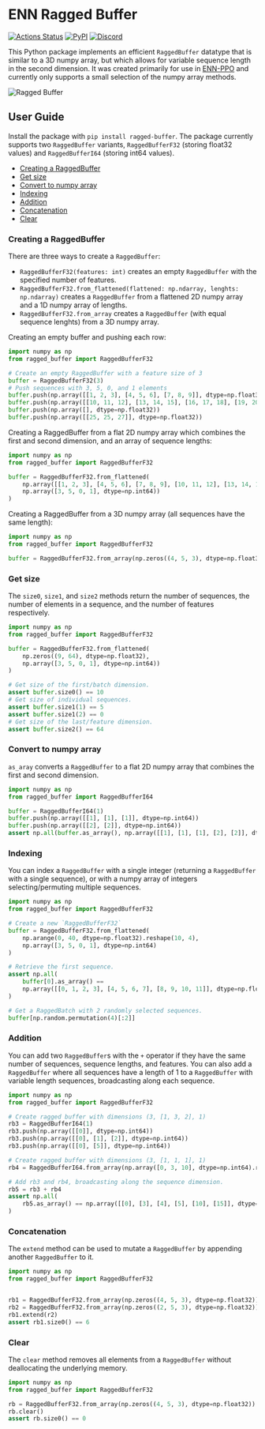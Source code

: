 # ENN Ragged Buffer

[![Actions Status](https://github.com/entity-neural-network/ragged-buffer/workflows/Test/badge.svg)](https://github.com/entity-neural-network/ragged-buffer/actions)
[![PyPI](https://img.shields.io/pypi/v/ragged-buffer.svg?style=flat-square)](https://pypi.org/project/ragged-buffer/)
[![Discord](https://img.shields.io/discord/913497968701747270?style=flat-square)](https://discord.gg/SjVqhSW4Qf)

This Python package implements an efficient `RaggedBuffer` datatype that is similar to
a 3D numpy array, but which allows for variable sequence length in the second
dimension. It was created primarily for use in [ENN-PPO](https://github.com/entity-neural-network/incubator/tree/main/enn_ppo) 
and currently only supports a small selection of the numpy array methods.

![Ragged Buffer](https://user-images.githubusercontent.com/12845088/143787823-c6a585de-aeda-429c-9824-f4b4a98e6cea.png)

## User Guide

Install the package with `pip install ragged-buffer`.
The package currently supports two `RaggedBuffer` variants, `RaggedBufferF32` (storing float32 values) and `RaggedBufferI64` (storing int64 values).

<!-- no toc -->
- [Creating a RaggedBuffer](#creating-a-raggedbuffer)
- [Get size](#get-size)
- [Convert to numpy array](#convert-to-numpy-array)
- [Indexing](#indexing)
- [Addition](#addition)
- [Concatenation](#concatentation)
- [Clear](#clear)

### Creating a RaggedBuffer

There are three ways to create a `RaggedBuffer`:
- `RaggedBufferF32(features: int)` creates an empty `RaggedBuffer` with the specified number of features.
- `RaggedBufferF32.from_flattened(flattened: np.ndarray, lenghts: np.ndarray)` creates a `RaggedBuffer` from a flattened 2D numpy array and a 1D numpy array of lengths.
- `RaggedBufferF32.from_array` creates a `RaggedBuffer` (with equal sequence lenghts) from a 3D numpy array.

Creating an empty buffer and pushing each row:

```python
import numpy as np
from ragged_buffer import RaggedBufferF32

# Create an empty RaggedBuffer with a feature size of 3
buffer = RaggedBufferF32(3)
# Push sequences with 3, 5, 0, and 1 elements
buffer.push(np.array([[1, 2, 3], [4, 5, 6], [7, 8, 9]], dtype=np.float32))
buffer.push(np.array([[10, 11, 12], [13, 14, 15], [16, 17, 18], [19, 20, 21], [22, 23, 24]], dtype=np.float32))
buffer.push(np.array([], dtype=np.float32))
buffer.push(np.array([[25, 25, 27]], dtype=np.float32))
```

Creating a RaggedBuffer from a flat 2D numpy array which combines the first and second dimension,
and an array of sequence lengths:

```python
import numpy as np
from ragged_buffer import RaggedBufferF32

buffer = RaggedBufferF32.from_flattened(
    np.array([[1, 2, 3], [4, 5, 6], [7, 8, 9], [10, 11, 12], [13, 14, 15], [16, 17, 18], [19, 20, 21], [22, 23, 24], [25, 25, 27]], dtype=np.float32),
    np.array([3, 5, 0, 1], dtype=np.int64))
)
```

Creating a RaggedBuffer from a 3D numpy array (all sequences have the same length):

```python
import numpy as np
from ragged_buffer import RaggedBufferF32

buffer = RaggedBufferF32.from_array(np.zeros((4, 5, 3), dtype=np.float32))
```

### Get size

The `size0`, `size1`, and `size2` methods return the number of sequences, the number of elements in a sequence, and the number of features respectively.

```python
import numpy as np
from ragged_buffer import RaggedBufferF32

buffer = RaggedBufferF32.from_flattened(
    np.zeros((9, 64), dtype=np.float32),
    np.array([3, 5, 0, 1], dtype=np.int64))
)

# Get size of the first/batch dimension.
assert buffer.size0() == 10
# Get size of individual sequences.
assert buffer.size1(1) == 5
assert buffer.size1(2) == 0
# Get size of the last/feature dimension.
assert buffer.size2() == 64
```

### Convert to numpy array

`as_aray` converts a `RaggedBuffer` to a flat 2D numpy array that combines the first and second dimension.

```python
import numpy as np
from ragged_buffer import RaggedBufferI64

buffer = RaggedBufferI64(1)
buffer.push(np.array([[1], [1], [1]], dtype=np.int64))
buffer.push(np.array([[2], [2]], dtype=np.int64))
assert np.all(buffer.as_array(), np.array([[1], [1], [1], [2], [2]], dtype=np.int64))
```

### Indexing

You can index a `RaggedBuffer` with a single integer (returning a `RaggedBuffer` with a single sequence), or with a numpy array of integers selecting/permuting multiple sequences.

```python
import numpy as np
from ragged_buffer import RaggedBufferF32

# Create a new `RaggedBufferF32`
buffer = RaggedBufferF32.from_flattened(
    np.arange(0, 40, dtype=np.float32).reshape(10, 4),
    np.array([3, 5, 0, 1], dtype=np.int64)
)

# Retrieve the first sequence.
assert np.all(
    buffer[0].as_array() ==
    np.array([[0, 1, 2, 3], [4, 5, 6, 7], [8, 9, 10, 11]], dtype=np.float32)
)

# Get a RaggedBatch with 2 randomly selected sequences.
buffer[np.random.permutation(4)[:2]]
```

### Addition

You can add two `RaggedBuffer`s with the `+` operator if they have the same number of sequences, sequence lengths, and features. You can also add a `RaggedBuffer` where all sequences have a length of 1 to a `RaggedBuffer` with variable length sequences, broadcasting along each sequence.

```python
import numpy as np
from ragged_buffer import RaggedBufferF32

# Create ragged buffer with dimensions (3, [1, 3, 2], 1)
rb3 = RaggedBufferI64(1)
rb3.push(np.array([[0]], dtype=np.int64))
rb3.push(np.array([[0], [1], [2]], dtype=np.int64))
rb3.push(np.array([[0], [5]], dtype=np.int64))

# Create ragged buffer with dimensions (3, [1, 1, 1], 1)
rb4 = RaggedBufferI64.from_array(np.array([0, 3, 10], dtype=np.int64).reshape(3, 1, 1))

# Add rb3 and rb4, broadcasting along the sequence dimension.
rb5 = rb3 + rb4
assert np.all(
    rb5.as_array() == np.array([[0], [3], [4], [5], [10], [15]], dtype=np.int64)
)
```

### Concatenation

The `extend` method can be used to mutate a `RaggedBuffer` by appending another `RaggedBuffer` to it.

```python
import numpy as np
from ragged_buffer import RaggedBufferF32


rb1 = RaggedBufferF32.from_array(np.zeros((4, 5, 3), dtype=np.float32))
rb2 = RaggedBufferF32.from_array(np.zeros((2, 5, 3), dtype=np.float32))
rb1.extend(r2)
assert rb1.size0() == 6
```

### Clear

The `clear` method removes all elements from a `RaggedBuffer` without deallocating the underlying memory.


```python
import numpy as np
from ragged_buffer import RaggedBufferF32

rb = RaggedBufferF32.from_array(np.zeros((4, 5, 3), dtype=np.float32))
rb.clear()
assert rb.size0() == 0
```
